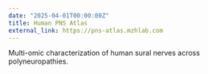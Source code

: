 ```yaml
---
date: "2025-04-01T00:00:00Z"
title: Human PNS Atlas
external_link: https://pns-atlas.mzhlab.com
---
```


Multi-omic characterization of human sural nerves across polyneuropathies.